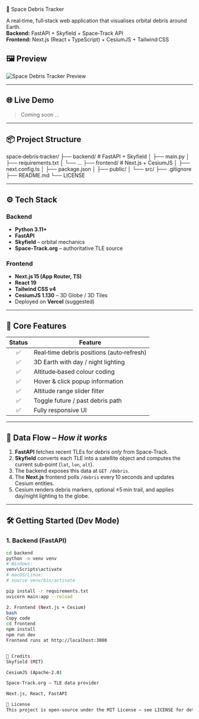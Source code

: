  🚀 Space Debris Tracker

A real‑time, full‑stack web application that visualises orbital debris around Earth.  
**Backend:** FastAPI + Skyfield + Space‑Track API  
**Frontend:** Next.js (React + TypeScript) + CesiumJS + Tailwind CSS

## 🖼 Preview

![Space Debris Tracker Preview](./frontend/public/screenshot.png)


---

## 🌐 Live Demo
<!-- Add your URL once deployed -->
> Coming soon …  

---

## 📦 Project Structure

space‑debris‑tracker/
├── backend/ # FastAPI + Skyfield
│ ├── main.py
│ ├── requirements.txt
│ └── …
├── frontend/ # Next.js + CesiumJS
│ ├── next.config.ts
│ ├── package.json
│ ├── public/
│ └── src/
├── .gitignore
├── README.md
└── LICENSE

---

## ⚙️ Tech Stack

### Backend
- **Python 3.11+**
- **FastAPI**
- **Skyfield** – orbital mechanics
- **Space‑Track.org** – authoritative TLE source

### Frontend
- **Next.js 15 (App Router, TS)**
- **React 19**
- **Tailwind CSS v4**
- **CesiumJS 1.130** – 3D Globe / 3D Tiles
- Deployed on **Vercel** (suggested)

---

## 🚧 Core Features

| Status | Feature |
| :----: | ------- |
| ✅ | Real‑time debris positions (auto‑refresh) |
| ✅ | 3D Earth with day / night lighting |
| ✅ | Altitude‑based colour coding |
| ✅ | Hover & click popup information |
| ✅ | Altitude range slider filter |
| ✅ | Toggle future / past debris path |
| ✅ | Fully responsive UI |

---

## 📡 Data Flow – _How it works_

1. **FastAPI** fetches recent TLEs for *debris only* from Space‑Track.  
2. **Skyfield** converts each TLE into a satellite object and computes the current sub‑point (`lat`, `lon`, `alt`).  
3. The backend exposes this data at `GET /debris`.  
4. The **Next.js** frontend polls `/debris` every 10 seconds and updates Cesium entities.  
5. Cesium renders debris markers, optional ±5 min trail, and applies day/night lighting to the globe.

---

## 🛠 Getting Started (Dev Mode)

### 1. Backend (FastAPI)

```bash
cd backend
python -m venv venv
# Windows:
venv\Scripts\activate
# macOS/Linux:
# source venv/bin/activate

pip install -r requirements.txt
uvicorn main:app --reload

2. Frontend (Next.js + Cesium)
bash
Copy code
cd frontend
npm install
npm run dev
Frontend runs at http://localhost:3000


🙏 Credits
Skyfield (MIT)

CesiumJS (Apache‑2.0)

Space‑Track.org – TLE data provider

Next.js, React, FastAPI

📄 License
This project is open-source under the MIT License – see LICENSE for details.